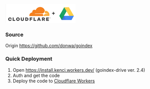 
![GoIndex Drive](https://github.com/Andres-Perero/goIndex-Drive/blob/main/goIndex-Drive/go-drive-logo.png)

### Source
Origin https://github.com/donwa/goindex

### Quick Deployment
1. Open https://install.kenci.workers.dev/ (goindex-drive ver. 2.4)
2. Auth and get the code
3. Deploy the code to [Cloudflare Workers](https://www.cloudflare.com/)

